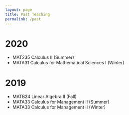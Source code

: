 ```yaml
---
layout: page
title: Past Teaching
permalink: /past
---
```


2020
======
  - MAT235 Calculus II (Summer)
  - MATA31 Calculus for Mathematical Sciences I (Winter)

2019
======
  - MATB24 Linear Algebra II (Fall)
  - MATA33 Calculus for Management II (Summer)
  - MATA33 Calculus for Management II (Winter)
  
